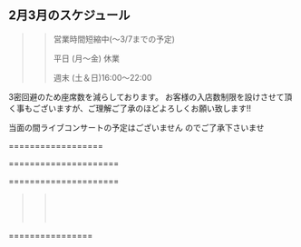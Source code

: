## 2月3月のスケジュール
 

>>営業時間短縮中(〜3/7までの予定)
>>
>>
>>
>>
>>平日 (月〜金) 休業
>>
>>週末 (土＆日)16:00〜22:00
>>
>>
>>
>>
>>



3密回避のため座席数を減らしております。
お客様の入店数制限を設けさせて頂く事もございますが、ご理解ご了承のほどよろしくお願い致します!!

>>
>>
>>

当面の間ライブコンサートの予定はございません
のでご了承下さいませ

>>
>>
>>




==================




>>
>>
>>
>>    
>>
>>
>>    
>>    

=====================
>>
>>
>>
>>
>>    
>>    


=====================
>>
>> <br/>
>>
>> 
>> 
>> <br/>
>>
>> 
>>
>>
>> <br/>
>>
>>
>> 
>>
>>  
>>
>>
>>


 ================

